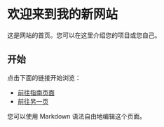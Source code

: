 # 欢迎来到我的新网站

这是网站的首页。您可以在这里介绍您的项目或您自己。

## 开始

点击下面的链接开始浏览：

- [前往指南页面](./guide.md)
- [前往另一页](./another-page.md)

您可以使用 Markdown 语法自由地编辑这个页面。
